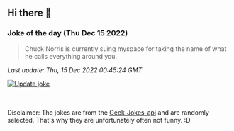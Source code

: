 ## Hi there 👋

### Joke of the day (Thu Dec 15 2022)
<!-- joke -->
>Chuck Norris is currently suing myspace for taking the name of what he calls everything around you.
<!-- /joke -->

*Last update: Thu, 15 Dec 2022 00:45:24 GMT*

[![Update joke](https://github.com/nclskfm/nclskfm/actions/workflows/joke.yml/badge.svg)](https://github.com/nclskfm/nclskfm/actions/workflows/joke.yml)

<br><br>
Disclaimer: The jokes are from the [Geek-Jokes-api](https://github.com/sameerkumar18/geek-joke-api) and are randomly selected. That's why they are unfortunately often not funny. :D
